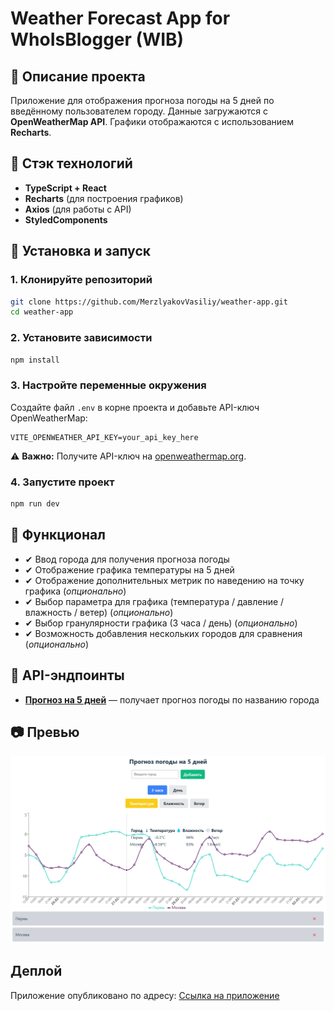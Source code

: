 # Weather Forecast App for WhoIsBlogger (WIB)

## 📌 Описание проекта
Приложение для отображения прогноза погоды на 5 дней по введённому пользователем городу. Данные загружаются с **OpenWeatherMap API**. Графики отображаются с использованием **Recharts**.

## 🚀 Стэк технологий
- **TypeScript + React**
- **Recharts** (для построения графиков)
- **Axios** (для работы с API)
- **StyledComponents**

## 🔧 Установка и запуск

### 1. Клонируйте репозиторий
```sh
git clone https://github.com/MerzlyakovVasiliy/weather-app.git
cd weather-app
```

### 2. Установите зависимости
```sh
npm install
```

### 3. Настройте переменные окружения
Создайте файл `.env` в корне проекта и добавьте API-ключ OpenWeatherMap:
```env
VITE_OPENWEATHER_API_KEY=your_api_key_here
```
⚠ **Важно:** Получите API-ключ на [openweathermap.org](https://home.openweathermap.org/api_keys).

### 4. Запустите проект
```sh
npm run dev
```

## 🎯 Функционал
- ✔ Ввод города для получения прогноза погоды
- ✔ Отображение графика температуры на 5 дней
- ✔ Отображение дополнительных метрик по наведению на точку графика (*опционально*)
- ✔ Выбор параметра для графика (температура / давление / влажность / ветер) (*опционально*)
- ✔ Выбор гранулярности графика (3 часа / день) (*опционально*)
- ✔ Возможность добавления нескольких городов для сравнения (*опционально*)

## 📌 API-эндпоинты
- **[Прогноз на 5 дней](https://api.openweathermap.org/data/2.5/forecast?q=${city}&appid=${API_KEY}&units=metric&lang=ru)** — получает прогноз погоды по названию города

## 📷 Превью
![App Screenshot](./public/preview.png)

## Деплой

Приложение опубликовано по адресу: [Ссылка на приложение](https://tangerine-malabi-051e17.netlify.app/)



